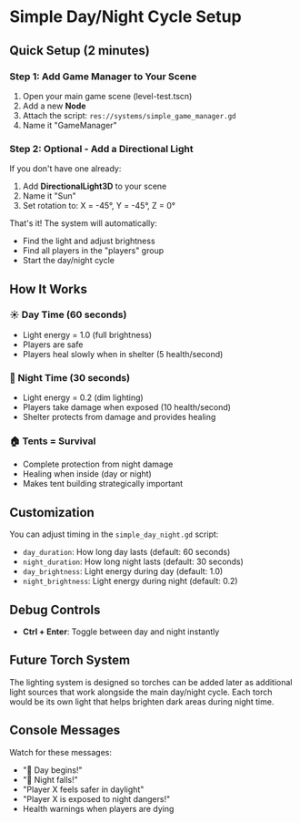 # Simple Day/Night Cycle Setup

## Quick Setup (2 minutes)

### Step 1: Add Game Manager to Your Scene
1. Open your main game scene (level-test.tscn)
2. Add a new **Node** 
3. Attach the script: `res://systems/simple_game_manager.gd`
4. Name it "GameManager"

### Step 2: Optional - Add a Directional Light
If you don't have one already:
1. Add **DirectionalLight3D** to your scene
2. Name it "Sun"
3. Set rotation to: X = -45°, Y = -45°, Z = 0°

That's it! The system will automatically:
- Find the light and adjust brightness
- Find all players in the "players" group
- Start the day/night cycle

## How It Works

### ☀️ Day Time (60 seconds)
- Light energy = 1.0 (full brightness)
- Players are safe
- Players heal slowly when in shelter (5 health/second)

### 🌙 Night Time (30 seconds)  
- Light energy = 0.2 (dim lighting)
- Players take damage when exposed (10 health/second)
- Shelter protects from damage and provides healing

### 🏠 Tents = Survival
- Complete protection from night damage
- Healing when inside (day or night)
- Makes tent building strategically important

## Customization

You can adjust timing in the `simple_day_night.gd` script:
- `day_duration`: How long day lasts (default: 60 seconds)
- `night_duration`: How long night lasts (default: 30 seconds)
- `day_brightness`: Light energy during day (default: 1.0)
- `night_brightness`: Light energy during night (default: 0.2)

## Debug Controls
- **Ctrl + Enter**: Toggle between day and night instantly

## Future Torch System
The lighting system is designed so torches can be added later as additional light sources that work alongside the main day/night cycle. Each torch would be its own light that helps brighten dark areas during night time.

## Console Messages
Watch for these messages:
- "🌅 Day begins!" 
- "🌙 Night falls!"
- "Player X feels safer in daylight"
- "Player X is exposed to night dangers!"
- Health warnings when players are dying
